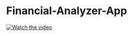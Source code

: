 # Financial-Analyzer-App
[![Watch the video]()](https://gfycat.com/uniqueenchantingaldabratortoise)

